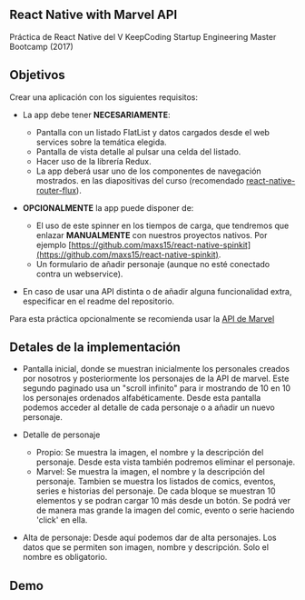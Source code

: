 ## React Native with Marvel API
Práctica de React Native del V KeepCoding Startup Engineering Master Bootcamp (2017)

## Objetivos
Crear una aplicación con los siguientes requisitos:

* La app debe tener **NECESARIAMENTE**:	- Pantalla con un listado FlatList y datos cargados desde el web services sobre la temática elegida.	- Pantalla de vista detalle al pulsar una celda del listado.	- Hacer uso de la librería Redux.	- La app deberá usar uno de los componentes de navegación mostrados.en las diapositivas del curso (recomendado [react-native-router-flux](https://github.com/aksonov/react-native-router-flux)).

* **OPCIONALMENTE** la app puede disponer de:	- El uso de este spinner en los tiempos de carga, que tendremos queenlazar **MANUALMENTE** con nuestros proyectos nativos. Por ejemplo [https://github.com/maxs15/react-native-spinkit](https://github.com/maxs15/react-native-spinkit).	- Un formulario de añadir personaje (aunque no esté conectado contra un webservice).

* En caso de usar una API distinta o de añadir alguna funcionalidad extra, especificar en el readme del repositorio.

Para esta práctica opcionalmente se recomienda usar la [API de Marvel](https://developer.marvel.com/docs)

## Detales de la implementación

- Pantalla inicial, donde se muestran inicialmente los personales creados por nosotros y posteriormente los personajes de la API de marvel. Este segundo paginado usa un "scroll infinito" para ir mostrando de 10 en 10 los personajes ordenados alfabéticamente. Desde esta pantalla podemos acceder al detalle de cada personaje o a añadir un nuevo personaje.

- Detalle de personaje
	* Propio: Se muestra la imagen, el nombre y la descripción del personaje. Desde esta vista también podremos eliminar el personaje.
	* Marvel: Se muestra la imagen, el nombre y la descripción del personaje. Tambien se muestra los listados de comics, eventos, series e historias del personaje. De cada bloque se muestran 10 elementos y se podran cargar 10 más desde un botón. Se podrá ver de manera mas grande la imagen del comic, evento o serie haciendo 'click' en ella.

- Alta de personaje: Desde aquí podemos dar de alta personajes. Los datos que se permiten son imagen, nombre y descripción. Solo el nombre es obligatorio.

## Demo
